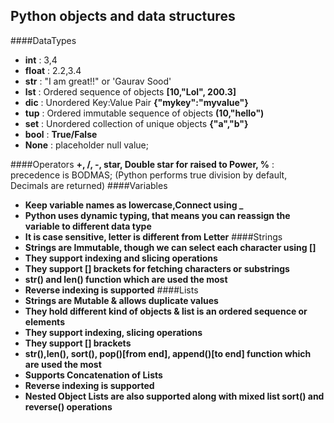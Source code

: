## Python objects and data structures
####DataTypes
* **int** : 3,4
* **float** : 2.2,3.4
* **str** : "I am great!!" or 'Gaurav Sood'
* **lst** : Ordered sequence of objects **[10,"Lol", 200.3]**
* **dic** : Unordered Key:Value Pair **{"mykey":"myvalue"}**
* **tup** : Ordered immutable sequence of objects **(10,"hello")**
* **set** : Unordered collection of unique objects **{"a","b"}**
* **bool** : **True/False**
* **None** : placeholder null value;

####Operators
**+, /, -, star, Double star for raised to Power, %**  : precedence is BODMAS;
(Python performs true division by default, Decimals are returned)
####Variables
* **Keep variable names as lowercase,Connect using _**
* **Python uses dynamic typing, that means you can reassign the variable to different data type**
* **It is case sensitive, letter is different from Letter**
####Strings
* **Strings are Immutable, though we can select each character using []**
* **They support indexing and slicing operations**
* **They support [] brackets for fetching characters or substrings**
* **str() and len() function which are used the most**
* **Reverse indexing is supported**
####Lists
* **Strings are Mutable & allows duplicate values**
* **They hold different kind of objects & list is an ordered sequence or elements**
* **They support indexing, slicing operations**
* **They support [] brackets**
* **str(),len(), sort(), pop()[from end], append()[to end] function which are used the most**
* **Supports Concatenation of Lists**
* **Reverse indexing is supported**
* **Nested Object Lists are also supported along with mixed list sort() and reverse() operations**